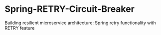 # Spring-RETRY-Circuit-Breaker

Building resilient microservice architecture: Spring retry functionality with RETRY feature
